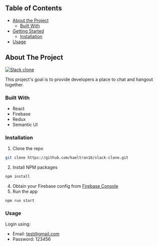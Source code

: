
<!-- TABLE OF CONTENTS -->
## Table of Contents

* [About the Project](#about-the-project)
  * [Built With](#built-with)
* [Getting Started](#getting-started)
  * [Installation](#installation)
* [Usage](#usage)


<!-- ABOUT THE PROJECT -->
## About The Project

[![Slack clone][product-screenshot]](https://devchat.kaelpg.dev)

This project's goal is to provide developers a place to chat and hangout together.

### Built With
* React
* Firebase
* Redux
* Semantic UI
### Installation

1. Clone the repo
```sh
git clone https://github.com/kaeltran16/slack-clone.git
```
2. Install NPM packages
```sh
npm install
```
4. Obtain your Firebase config from [Firebase Console](https://console.firebase.google.com/?pli=1)
3. Run the app
```JS
npm run start
```

### Usage
Login using: 
- Email: test@gmail.com 
- Password: 123456

[product-screenshot]: https://res.cloudinary.com/medium-cloned/image/upload/q_auto/v1575321964/devchat.png
